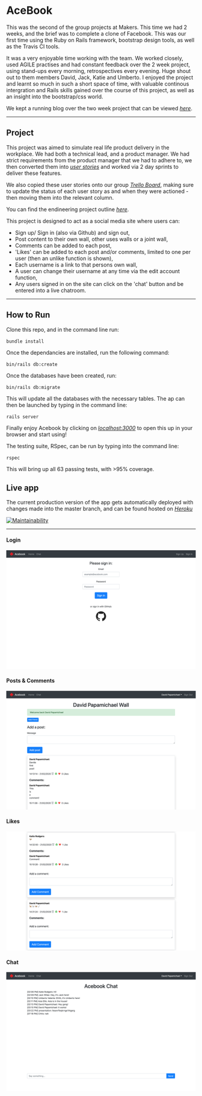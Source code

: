 # AceBook

This was the second of the group projects at Makers. This time we had 2 weeks, and the brief was to complete a clone of Facebook. This was our first time using the Ruby on Rails framework, bootstrap design tools, as well as the Travis CI tools.

It was a very enjoyable time working with the team. We worked closely, used AGILE practises and had constant feedback over the 2 week project, using stand-ups every morning, retrospectives every evening. Huge shout out to them members David, Jack, Katie and Umberto. I enjoyed the project and learnt so much in such a short space of time, with valuable continous intergration and Rails skills gained over the course of this project, as well as an insight into the bootstrap/css world. 

We kept a running blog over the two week project that can be viewed [*here*](blog.md).

---

## Project

This project was aimed to simulate real life product delivery in the workplace. We had both a technical lead, and a product manager. We had strict requirements from the product manager that we had to adhere to, we then converted them into [*user stories*](userstories.md) and worked via 2 day sprints to deliver these features.

We also copied these user stories onto our group [*Trello Board*](https://trello.com/b/M4b8WWOm/u-jakd), making sure to update the status of each user story as and when they were actioned - then moving them into the relevant column.

You can find the endineering project outline [*here*](https://github.com/makersacademy/course/tree/master/engineering_projects/rails).

This project is designed to act as a social media site where users can:

- Sign up/ Sign in (also via Github) and sign out,
- Post content to their own wall, other uses walls or a joint wall,
- Comments can be added to each post,
- 'Likes' can be added to each post and/or comments, limited to one per user (then an unlike function is shown),
- Each username is a link to that persons own wall,
- A user can change their username at any time via the edit account function,
- Any users signed in on the site can click on the 'chat' button and be entered into a live chatroom.

---

## How to Run
Clone this repo, and in the command line run:

```
bundle install
```

Once the dependancies are installed, run the following command:

```
bin/rails db:create
```

Once the databases have been created, run:

```
bin/rails db:migrate
```

This will update all the databases with the necessary tables. The ap can then be launched by typing in the command line:

```
rails server
```

Finally enjoy Acebook by clicking on [*localhost:3000*](http://localhost:9292/) to open this up in your browser and start using!

The testing suite, RSpec, can be run by typing into the command line:

```
rspec
```

This will bring up all 63 passing tests, with >95% coverage.

## Live app

The current production version of the app gets automatically deployed with changes made into the master branch, and can be found hosted on [*Heroku*](https://acebook-u-jakd.herokuapp.com)

[![Maintainability](https://api.codeclimate.com/v1/badges/f80975119045477ddf79/maintainability)](https://codeclimate.com/github/asiaellis5/acebook-U-JAKD/maintainability)

---

#### Login
<img src="./public/images/login.png">

#### Posts & Comments
<img src="./public/images/post-comments.png">

#### Likes
<img src="./public/images/likes.png">

#### Chat
<img src="./public/images/chat.png">
